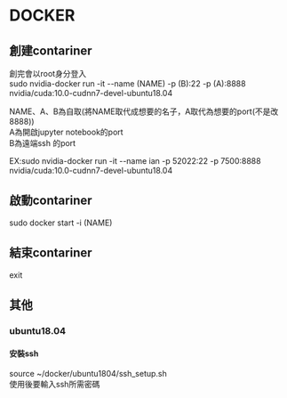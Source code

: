 # DOCKER  
## 創建contariner  
創完會以root身分登入  
sudo nvidia-docker run -it --name (NAME) -p (B):22 -p (A):8888 nvidia/cuda:10.0-cudnn7-devel-ubuntu18.04  
  
NAME、A、B為自取(將NAME取代成想要的名子，A取代為想要的port(不是改8888))  
A為開啟jupyter notebook的port  
B為遠端ssh 的port  
  
EX:sudo nvidia-docker run -it --name ian -p 52022:22 -p 7500:8888 nvidia/cuda:10.0-cudnn7-devel-ubuntu18.04  
  
## 啟動contariner  
sudo docker start -i (NAME)
  
## 結束contariner  
exit  
## 其他  
### ubuntu18.04  
#### 安裝ssh
source ~/docker/ubuntu1804/ssh_setup.sh  
使用後要輸入ssh所需密碼
